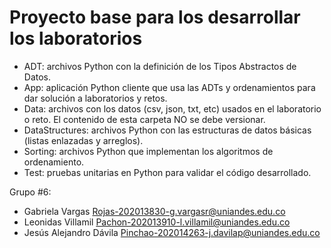 # Proyecto base para los desarrollar los laboratorios

*	ADT: archivos Python con la definición de los Tipos Abstractos de Datos.
*	App: aplicación Python cliente que usa las ADTs y ordenamientos para dar solución a laboratorios y retos.
*	Data: archivos con los datos (csv, json, txt, etc) usados en el laboratorio o reto. El contenido de esta carpeta NO se debe versionar.
*	DataStructures: archivos Python con las estructuras de datos básicas (listas enlazadas y arreglos).
*	Sorting: archivos Python que implementan los algoritmos de ordenamiento.
*	Test: pruebas unitarias en Python para validar el código desarrollado.


Grupo #6:
*   Gabriela Vargas Rojas-202013830-g.vargasr@uniandes.edu.co
*   Leonidas Villamil Pachon-202013910-l.villamil@uniandes.edu.co
*   Jesús Alejandro Dávila Pinchao-202014263-j.davilap@uniandes.edu.co


